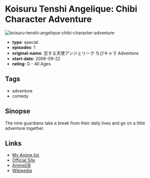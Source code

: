 # Koisuru Tenshi Angelique: Chibi Character Adventure

![koisuru-tenshi-angelique-chibi-character-adventure](https://cdn.myanimelist.net/images/anime/13/12109.jpg)

-   **type**: special
-   **episodes**: 1
-   **original-name**: 恋する天使アンジェリーク ちびキャラ Adventure
-   **start-date**: 2006-09-22
-   **rating**: G - All Ages

## Tags

-   adventure
-   comedy

## Sinopse

The nine guardians take a break from their daily lives and go on a little adventure together.

## Links

-   [My Anime list](https://myanimelist.net/anime/5783/Koisuru_Tenshi_Angelique__Chibi_Character_Adventure)
-   [Official Site](http://www.gamecity.ne.jp/neoromance/tv/ange/02/index.htm)
-   [AnimeDB](http://anidb.info/perl-bin/animedb.pl?show=anime&aid=4197)
-   [Wikipedia](http://en.wikipedia.org/wiki/Angelique_%28Japanese_series%29)
